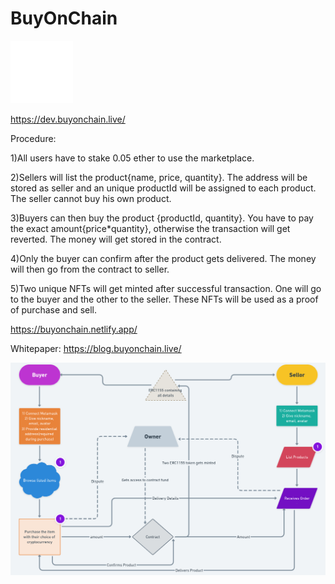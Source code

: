 ﻿# BuyOnChain
<img src="logo/Buy.gif" width="100">

https://dev.buyonchain.live/

Procedure:
   
1)All users have to stake 0.05 ether to use the marketplace.

2)Sellers will list the product{name, price, quantity}. The address will be stored as seller and an unique productId will be assigned to each product. The seller cannot buy his own product.              

3)Buyers can then buy the product {productId, quantity}. You have to pay the exact amount{price*quantity}, otherwise the transaction will get reverted. The money will get stored in the contract.    

4)Only the buyer can confirm after the product gets delivered. The money will then go from the contract to seller.

5)Two unique NFTs will get minted after successful transaction. One will go to the buyer and the other to the seller. These NFTs will be used as a proof of purchase and sell.

https://buyonchain.netlify.app/

Whitepaper: https://blog.buyonchain.live/

<img src="logo/scheme.png">